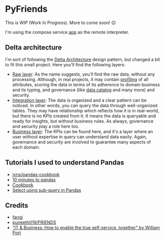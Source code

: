# PyFriends

This is WIP (Work In Progress). More to come soon! 😉

I'm using the compose service [app](https://github.com/willianantunes/pyfriends/blob/164423598fa12000079cea80eb87f070b44d7c2d/docker-compose.yaml#L4) as the remote interpreter.

## Delta architecture

I'm sort of following the [Delta Architecture](https://databricks.com/blog/2019/08/14/productionizing-machine-learning-with-delta-lake.html) design pattern, but changed a bit to fit this small project. Here you'll find the following layers:

- [Raw layer](./pyfriends/raw_layer): As the name suggests, you'll find the raw data, without any processing. Although, in real projects, it may contain [profiling](https://en.wikipedia.org/wiki/Data_profiling) of all attributes, scoring the data in terms of its adherence to domain business and its typing, and governance (like [data catalog](https://wiki.gccollab.ca/index.php?title=Data_Catalog&mobileaction=toggle_view_desktop) and many more) and security.
- [Integration layer](./pyfriends/integration_layer): The data is organized and a clear pattern can be noticed. In other words, you can query the data through well-organized tables. They may have relationship which reflects how it is in real-world, but there is no KPIs created from it. It means the data is queryable and ready for insights, but without business rules. As always, governance and security play a role here too.
- [Business layer](./pyfriends/business_layer): The KPIs can be found here, and it's a layer where an user without expertise in query can understand data easily. Again, governance and security are involved to guarantee many aspects of each domain.

## Tutorials I used to understand Pandas

- [jvns/pandas-cookbook](https://github.com/jvns/pandas-cookbook)
- [10 minutes to pandas](https://pandas.pydata.org/pandas-docs/stable/user_guide/10min.html)
- [Cookbook](https://pandas.pydata.org/pandas-docs/stable/user_guide/cookbook.html#cookbook)
- [Select using sub-query in Pandas](https://stackoverflow.com/a/59989971/3899136)

## Credits

- [fangj](https://github.com/fangj/friends)
- [puneeth019/FRIENDS](https://github.com/puneeth019/FRIENDS)
- ["IT & Business: How to enable the true self-service, together" by William Port](https://www.linkedin.com/pulse/ti-business-como-viabilizar-em-conjunto-o-verdadeiro-william-porto/)
